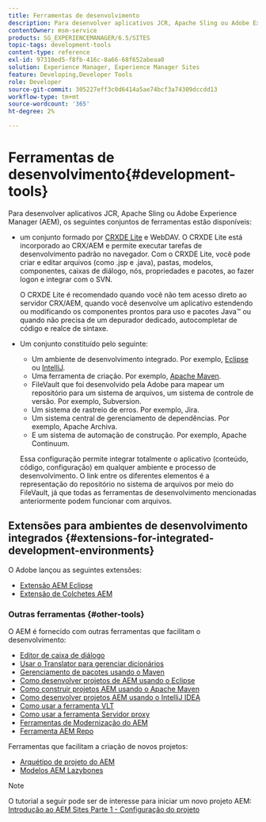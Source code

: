 ```yaml
---
title: Ferramentas de desenvolvimento
description: Para desenvolver aplicativos JCR, Apache Sling ou Adobe Experience Manager, vários conjuntos de ferramentas estão disponíveis.
contentOwner: msm-service
products: SG_EXPERIENCEMANAGER/6.5/SITES
topic-tags: development-tools
content-type: reference
exl-id: 97310ed5-f8fb-416c-8a66-68f652abeaa0
solution: Experience Manager, Experience Manager Sites
feature: Developing,Developer Tools
role: Developer
source-git-commit: 305227eff3c0d6414a5ae74bcf3a74309dccdd13
workflow-type: tm+mt
source-wordcount: '365'
ht-degree: 2%

---
```


# Ferramentas de desenvolvimento{#development-tools}

Para desenvolver aplicativos JCR, Apache Sling ou Adobe Experience Manager (AEM), os seguintes conjuntos de ferramentas estão disponíveis:

* um conjunto formado por [CRXDE Lite](/help/sites-developing/developing-with-crxde-lite.md) e WebDAV. O CRXDE Lite está incorporado ao CRX/AEM e permite executar tarefas de desenvolvimento padrão no navegador. Com o CRXDE Lite, você pode criar e editar arquivos (como .jsp e .java), pastas, modelos, componentes, caixas de diálogo, nós, propriedades e pacotes, ao fazer logon e integrar com o SVN.

  O CRXDE Lite é recomendado quando você não tem acesso direto ao servidor CRX/AEM, quando você desenvolve um aplicativo estendendo ou modificando os componentes prontos para uso e pacotes Java™ ou quando não precisa de um depurador dedicado, autocompletar de código e realce de sintaxe.

* Um conjunto constituído pelo seguinte:
   * Um ambiente de desenvolvimento integrado. Por exemplo, [Eclipse](/help/sites-developing/howto-projects-eclipse.md) ou [IntelliJ](/help/sites-developing/ht-intellij.md).
   * Uma ferramenta de criação. Por exemplo, [Apache Maven](/help/sites-developing/ht-projects-maven.md).
   * FileVault que foi desenvolvido pela Adobe para mapear um repositório para um sistema de arquivos, um sistema de controle de versão. Por exemplo, Subversion.
   * Um sistema de rastreio de erros. Por exemplo, Jira.
   * Um sistema central de gerenciamento de dependências. Por exemplo, Apache Archiva.
   * E um sistema de automação de construção. Por exemplo, Apache Continuum.

  Essa configuração permite integrar totalmente o aplicativo (conteúdo, código, configuração) em qualquer ambiente e processo de desenvolvimento. O link entre os diferentes elementos é a representação do repositório no sistema de arquivos por meio do FileVault, já que todas as ferramentas de desenvolvimento mencionadas anteriormente podem funcionar com arquivos.

## Extensões para ambientes de desenvolvimento integrados {#extensions-for-integrated-development-environments}

O Adobe lançou as seguintes extensões:

* [Extensão AEM Eclipse](/help/sites-developing/aem-eclipse.md)
* [Extensão de Colchetes AEM](/help/sites-developing/aem-brackets.md)

### Outras ferramentas {#other-tools}

O AEM é fornecido com outras ferramentas que facilitam o desenvolvimento:

* [Editor de caixa de diálogo](/help/sites-developing/dialog-editor.md)
* [Usar o Translator para gerenciar dicionários](/help/sites-developing/i18n-translator.md)
* [Gerenciamento de pacotes usando o Maven](/help/sites-developing/vlt-mavenplugin.md)
* [Como desenvolver projetos de AEM usando o Eclipse](/help/sites-developing/howto-projects-eclipse.md)
* [Como construir projetos AEM usando o Apache Maven](/help/sites-developing/ht-projects-maven.md)
* [Como desenvolver projetos AEM usando o IntelliJ IDEA](/help/sites-developing/ht-intellij.md)
* [Como usar a ferramenta VLT](/help/sites-developing/ht-vlttool.md)
* [Como usar a ferramenta Servidor proxy](/help/sites-developing/ht-proxy-server.md)
* [Ferramentas de Modernização do AEM](/help/sites-developing/modernization-tools.md)
* [Ferramenta AEM Repo](/help/sites-developing/aem-repo-tool.md)

Ferramentas que facilitam a criação de novos projetos:

* [Arquétipo de projeto do AEM](https://github.com/adobe/aem-project-archetype)
* [Modelos AEM Lazybones](https://github.com/Adobe-Consulting-Services/lazybones-aem-templates)

>[!NOTE]
>
>O tutorial a seguir pode ser de interesse para iniciar um novo projeto AEM:
>[Introdução ao AEM Sites Parte 1 - Configuração do projeto](https://helpx.adobe.com/experience-manager/kt/sites/using/getting-started-wknd-tutorial-develop/part1.html)
